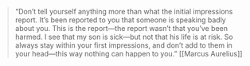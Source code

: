 > “Don’t tell yourself anything more than what the initial impressions report. It’s been reported to you that someone is speaking badly about you. This is the report—the report wasn’t that you’ve been harmed. I see that my son is sick—but not that his life is at risk. So always stay within your first impressions, and don’t add to them in your head—this way nothing can happen to you.”
> [[Marcus Aurelius]]